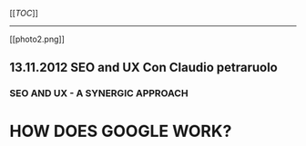 [[_TOC_]]
***

[[photo2.png]]

## 13.11.2012 SEO and UX Con Claudio petraruolo

### SEO AND UX - A SYNERGIC APPROACH
# HOW DOES GOOGLE WORK?

